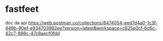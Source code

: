 # fastfeet

doc da api 
https://web.postman.co/collections/8474054-eed7d4a0-1c3f-449b-90ef-e934703982ee?version=latest&workspace=c625e0cf-6c6c-42c7-898c-47c8aecf0fdd
